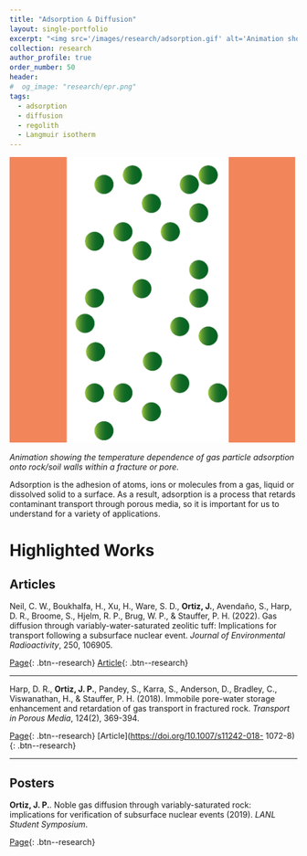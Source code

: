 ```yaml
---
title: "Adsorption & Diffusion"
layout: single-portfolio
excerpt: "<img src='/images/research/adsorption.gif' alt='Animation showing the temperature dependence of adsorption'>"
collection: research
author_profile: true
order_number: 50
header: 
#  og_image: "research/epr.png"
tags:
  - adsorption
  - diffusion
  - regolith 
  - Langmuir isotherm
---
```



<!-- <figure> -->
  <!-- <img src='/images/research/adsorption.gif'> -->
  <!-- <figcaption>Animation showing the temperature dependence of gas particles onto rock/soil walls within a fracture or pore.</figcaption> -->
<!-- </figure> -->

<!-- <div style="text-align: center;"> -->
  <img src='/images/research/adsorption.gif'
   width='500px'>
<!-- </div> -->
  
*Animation showing the temperature dependence of gas particle adsorption onto rock/soil walls within a fracture or pore.*

Adsorption is the adhesion of atoms, ions or molecules from a gas, liquid or dissolved solid to a surface. As a result, adsorption is a process that retards contaminant transport through porous media, so it is important for us to understand for a variety of applications. 

# Highlighted Works 

## Articles

Neil, C. W., Boukhalfa, H., Xu, H., Ware, S. D., <b>Ortiz, J.</b>, Avendaño, S., Harp, D. R., Broome, S., Hjelm, R. P., Brug, W. P., & Stauffer, P. H. (2022). Gas diffusion through variably-water-saturated zeolitic tuff: Implications for transport following a subsurface nuclear event. <i>Journal of Environmental Radioactivity</i>, 250, 106905.

[Page](/publication/2022-gasDiffusion-neil-jenvrad){: .btn--research} [Article](https://doi.org/10.1016/j.jenvrad.2022.106905){: .btn--research} 

---------

Harp, D. R., <b>Ortiz, J. P.</b>, Pandey, S., Karra, S., Anderson, D., Bradley, C., Viswanathan, H., & Stauffer, P. H. (2018). Immobile pore-water storage enhancement and retardation of gas transport in fractured rock. <i>Transport in Porous Media</i>, 124(2), 369-394.

[Page](/publication/2018-immobilePoreWater-harp-tipm){: .btn--research} [Article](https://doi.org/10.1007/s11242-018- 1072-8){: .btn--research} 

---------

## Posters

<b>Ortiz, J. P.</b>. Noble gas diffusion through variably-saturated rock: implications for verification of subsurface nuclear events (2019). <i>LANL Student Symposium</i>.  

[Page](/talks/2019-studentSymposium-poster){: .btn--research}
